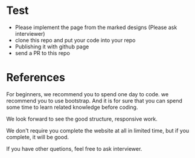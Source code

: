 # Test

- Please implement the page from the marked designs (Please ask interviewer)
- clone this repo and put your code into your repo
- Publishing it with github page
- send a PR to this repo

# References
For beginners, we recommend you to spend one day to code. we recommend you to use bootstrap. And it is for sure that you can spend some time to learn related knowledge before coding.

We look forward to see the good structure, responsive work.

We don't require you complete the website at all in limited time, but if you complete, it will be good.


If you have other quetions, feel free to ask interviewer.
